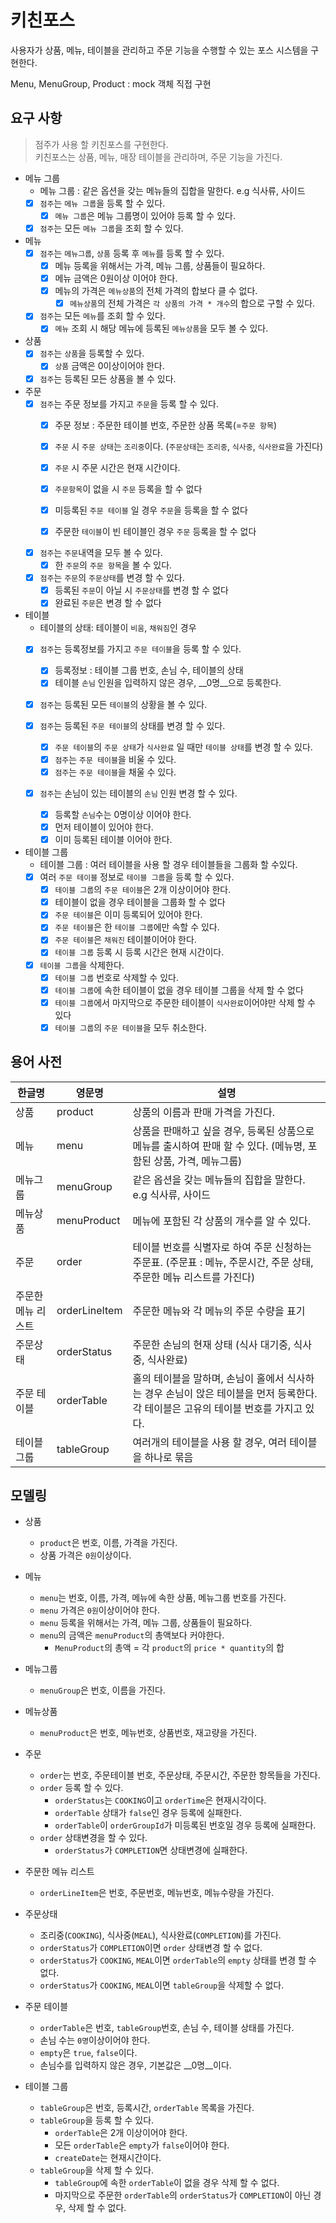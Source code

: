 # 키친포스

사용자가 상품, 메뉴, 테이블을 관리하고 주문 기능을 수행할 수 있는 포스 시스템을 구현한다.

Menu, MenuGroup, Product : mock 객체 직접 구현
 

## 요구 사항
> 점주가 사용 할 키친포스를 구현한다.       
키친포스는 상품, 메뉴, 매장 테이블을 관리하며, 주문 기능을 가진다. 

- 메뉴 그룹
    - 메뉴 그룹 : 같은 옵션을 갖는 메뉴들의 집합을 말한다. e.g 식사류, 사이드
    - [x] `점주`는 `메뉴 그룹`을 등록 할 수 있다.
        - [x] `메뉴 그룹`은 메뉴 그룹명이 있어야 등록 할 수 있다.  
        
    - [x] `점주`는 모든 `메뉴 그룹`을 조회 할 수 있다. 
    
- 메뉴
    - [x] `점주`는 `메뉴그룹`, `상품` 등록 후 `메뉴`를 등록 할 수 있다.
        - [x] 메뉴 등록을 위해서는 가격, 메뉴 그룹, 상품들이 필요하다.
        - [x] 메뉴 금액은 0원이상 이어야 한다. 
        - [x] 메뉴의 가격은 `메뉴상품`의 전체 가격의 합보다 클 수 없다.
            - [x] `메뉴상품`의 전체 가격은 `각 상품의 가격 * 개수`의 합으로 구할 수 있다.
                
    - [x] `점주`는 모든 `메뉴`를 조회 할 수 있다. 
        - [x] `메뉴` 조회 시 해당 메뉴에 등록된 `메뉴상품`을 모두 볼 수 있다.

- 상품
    - [x] `점주`는 `상품`을 등록할 수 있다. 
        - [x] `상품` 금액은 0이상이어야 한다.
        
    - [x] `점주`는 등록된 모든 상품을 볼 수 있다.  

- 주문
    - [x] `점주`는 주문 정보를 가지고 `주문`을 등록 할 수 있다.
        - [x] 주문 정보 : 주문한 테이블 번호, 주문한 상품 목록(=`주문 항목`)
        - [x] `주문` 시 `주문 상태`는 `조리중`이다. (`주문상태`는 `조리중`, `식사중`, `식사완료`을 가진다)
        - [x] `주문` 시 주문 시간은 현재 시간이다. 
        
        - [x] `주문항목`이 없을 시 `주문` 등록을 할 수 없다
        - [x] 미등록된 `주문 테이블` 일 경우 `주문`을 등록을 할 수 없다
        - [x] 주문한 `테이블`이 빈 테이블인 경우 `주문` 등록을 할 수 없다
        
    - [x] `점주`는 `주문`내역을 모두 볼 수 있다.
        - [x] 한 `주문`의 `주문 항목`을 볼 수 있다.
        
    - [x] `점주`는 `주문`의 `주문상태`를 변경 할 수 있다.
        - [x] 등록된 `주문`이 아닐 시 `주문상태`를 변경 할 수 없다
        - [x] 완료된 `주문`은 변경 할 수 없다
    
- 테이블  
    -  테이블의 상태: 테이블이 `비움`, `채워짐`인 경우 
    - [x] `점주`는 등록정보를 가지고 `주문 테이블`을 등록 할 수 있다.
        - [x] 등록정보 : 테이블 그룹 번호, 손님 수, 테이블의 상태
        - [x] 테이블 `손님` 인원을 입력하지 않은 경우, __0명__으로 등록한다.
     
    - [x] `점주`는 등록된 모든 `테이블`의 상황을 볼 수 있다.
    
    - [x] `점주`는 등록된 `주문 테이블`의 상태를 변경 할 수 있다.  
        - [x] `주문 테이블`의 `주문 상태`가 `식사완료` 일 때만 `테이블 상태`를 변경 할 수 있다. 
        - [x] `점주`는 `주문 테이블`을 비울 수 있다.
        - [x] `점주`는 `주문 테이블`을 채울 수 있다.
        
    - [x] `점주`는 손님이 있는 테이블의 `손님` 인원 변경 할 수 있다.  
        - [x] 등록할 `손님`수는 0명이상 이어야 한다.
        - [x] 먼저 테이블이 있어야 한다.
        - [x] 이미 등록된 테이블 이어야 한다.
          
- 테이블 그룹
    - 테이블 그룹 : 여러 테이블을 사용 할 경우 테이블들을 그룹화 할 수있다. 
    - [x] 여러 `주문 테이블` 정보로 `테이블 그룹`을 등록 할 수 있다. 
        - [x] `테이블 그룹`의 `주문 테이블`은 2개 이상이어야 한다.
        - [x] 테이블이 없을 경우 테이블을 그룹화 할 수 없다
        - [x] `주문 테이블`은 이미 등록되어 있어야 한다.
        - [x] `주문 테이블`은 한 `테이블 그룹`에만 속할 수 있다.
        - [x] `주문 테이블`은 `채워진` 테이블이어야 한다.
        - [x] `테이블 그룹` 등록 시 등록 시간은 현재 시간이다. 
      
    - [x] `테이블 그룹`을 삭제한다.
        - [x] `테이블 그룹` 번호로 삭제할 수 있다.
        - [x] `테이블 그룹`에 속한 테이블이 없을 경우 테이블 그룹을 삭제 할 수 없다
        - [x] `테이블 그룹`에서 마지막으로 주문한 테이블이 `식사완료`이어야만 삭제 할 수 있다
        - [x] `테이블 그룹`의 `주문 테이블`을 모두 취소한다.
        
## 용어 사전

| 한글명 | 영문명 | 설명 |
| --- | --- | --- |
| 상품 | product | 상품의 이름과 판매 가격을 가진다. |
| 메뉴 | menu | 상품을 판매하고 싶을 경우, 등록된 상품으로 메뉴를 출시하여 판매 할 수 있다. (메뉴명, 포함된 상품, 가격, 메뉴그룹) |  
| 메뉴그룹 | menuGroup | 같은 옵션을 갖는 메뉴들의 집합을 말한다. e.g 식사류, 사이드 |
| 메뉴상품 | menuProduct | 메뉴에 포함된 각 상품의 개수를 알 수 있다. |
| 주문 | order | 테이블 번호를 식별자로 하여 주문 신청하는 주문표. (주문표 : 메뉴, 주문시간, 주문 상태, 주문한 메뉴 리스트를 가진다) |
| 주문한 메뉴 리스트 | orderLineItem | 주문한 메뉴와 각 메뉴의 주문 수량을 표기 |
| 주문상태 | orderStatus | 주문한 손님의 현재 상태 (식사 대기중, 식사중, 식사완료)|  
| 주문 테이블 | orderTable | 홀의 테이블을 말하며, 손님이 홀에서 식사하는 경우 손님이 앉은 테이블을 먼저 등록한다. 각 테이블은 고유의 테이블 번호를 가지고 있다.
| 테이블 그룹 | tableGroup | 여러개의 테이블을 사용 할 경우, 여러 테이블을 하나로 묶음 |

## 모델링
- 상품 
    - `product`은 번호, 이름, 가격을 가진다.
    - 상품 가격은 `0원`이상이다.
    
- 메뉴
    - `menu`는 번호, 이름, 가격, 메뉴에 속한 상품, 메뉴그룹 번호를 가진다.
    - `menu` 가격은 `0원`이상이어야 한다.
    - `menu` 등록을 위해서는 가격, 메뉴 그룹, 상품들이 필요하다.
    - `menu`의 금액은 `menuProduct`의 총액보다 커야한다.
      - `MenuProduct`의 총액 = 각 `product`의 `price * quantity`의 합
    
- 메뉴그룹
    - `menuGroup`은 번호, 이름을 가진다.
    
- 메뉴상품
    - `menuProduct`은 번호, 메뉴번호, 상품번호, 재고량을 가진다.
    
- 주문
    - `order`는 번호, 주문테이블 번호, 주문상태, 주문시간, 주문한 항목들을 가진다.
    - `order` 등록 할 수 있다.
        - `orderStatus`는 `COOKING`이고 `orderTime`은 현재시각이다.
        - `orderTable` 상태가 `false`인 경우 등록에 실패한다.
        - `orderTable`이 `orderGroupId`가 미등록된 번호일 경우 등록에 실패한다.
    - `order` 상태변경을 할 수 있다.
        - `orderStatus`가 `COMPLETION`면 상태변경에 실패한다.
        
- 주문한 메뉴 리스트
    - `orderLineItem`은 번호, 주문번호, 메뉴번호, 메뉴수량을 가진다.
 
- 주문상태
    - 조리중(`COOKING`), 식사중(`MEAL`), 식사완료(`COMPLETION`)를 가진다.
    - `orderStatus`가 `COMPLETION`이면 `order` 상태변경 할 수 없다.
    - `orderStatus`가 `COOKING`, `MEAL`이면 `orderTable`의 `empty` 상태를 변경 할 수 없다.
    - `orderStatus`가 `COOKING`, `MEAL`이면 `tableGroup`을 삭제할 수 없다. 
    
- 주문 테이블 
    - `orderTable`은 번호, `tableGroup`번호, 손님 수, 테이블 상태를 가진다.
    - 손님 수는 `0명`이상이어야 한다.
    - `empty`은 `true`, `false`이다.
    - 손님수를 입력하지 않은 경우, 기본값은 __0명__이다. 
    
- 테이블 그룹
    - `tableGroup`은 번호, 등록시간, `orderTable` 목록을 가진다.
    - `tableGroup`을 등록 할 수 있다.
        - `orderTable`은 2개 이상이어야 한다.
        - 모든 `orderTable`은 `empty`가 `false`이어야 한다.
        - `createDate`는 현재시간이다.
    - `tableGroup`을 삭제 할 수 있다. 
        - `tableGroup`에 속한 `orderTable`이 없을 경우 삭제 할 수 없다.    
        - 마지막으로 주문한 `orderTable`의 `orderStatus`가 `COMPLETION`이 아닌 경우, 삭제 할 수 없다.    
